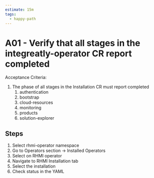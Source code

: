 ```yaml
---
estimate: 15m
tags:
  - happy-path
---
```


# A01 - Verify that all stages in the integreatly-operator CR report completed

Acceptance Criteria:

1. The phase of all stages in the Installation CR must report completed
   1. authentication
   2. bootstrap
   3. cloud-resources
   4. monitoring
   5. products
   6. solution-explorer

## Steps

1. Select rhmi-operator namespace
2. Go to Operators section -> Installed Operators
3. Select on RHMI operator
4. Navigate to RHMI Installation tab
5. Select the installation
6. Check status in the YAML
